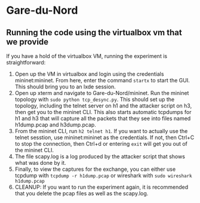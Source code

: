 # Gare-du-Nord
## Running the code using the virtualbox vm that we provide
If you have a hold of the virtualbox VM, running the experiment is
straightforward:
1. Open up the VM in virtualbox and login using the credentials mininet:mininet.
   From here, enter the command `startx` to start the GUI. This should bring you
   to an lxde session.
2. Open up xterm and navigate to Gare-du-Nord/mininet. Run the mininet topology
   with `sudo python tcp_desync.py`. This should set up the topology, including
   the telnet server on h1 and the attacker script on h3, then get you
   to the mininet CLI. This also starts automatic tcpdumps for h1 and h3 that
   will capture all the packets that they see into files named h1dump.pcap and
   h3dump.pcap.
4. From the mininet CLI, run `h2 telnet h1`. If you want to actually use the
   telnet sesstion, use mininet:mininet as the credentials. If not, then Ctrl+C
   to stop the connection, then Ctrl+d or entering `exit` will get you out of
   the mininet CLI. 
5. The file scapy.log is a log produced by the attacker script that shows what
   was done by it.
6. Finally, to view the captures for the exchange, you can either use tcpdump
   with `tcpdump -r h1dump.pcap` or wireshark with `sudo wireshark h1dump.pcap`
7. CLEANUP: If you want to run the experiment again, it is recommended that you
   delete the pcap files as well as the scapy.log.

